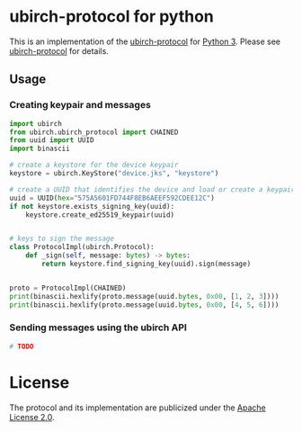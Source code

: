 # ubirch-protocol for python

This is an implementation of the [ubirch-protocol](https://github.com/ubirch/ubirch-protocol)
for [Python 3](https://www.python.org/). Please see [ubirch-protocol](https://github.com/ubirch/ubirch-protocol)
for details.

## Usage

### Creating keypair and messages

```python
import ubirch
from ubirch.ubirch_protocol import CHAINED
from uuid import UUID
import binascii

# create a keystore for the device keypair
keystore = ubirch.KeyStore("device.jks", "keystore")

# create a UUID that identifies the device and load or create a keypair
uuid = UUID(hex="575A5601FD744F8EB6AEEF592CDEE12C")
if not keystore.exists_signing_key(uuid):
    keystore.create_ed25519_keypair(uuid)


# keys to sign the message
class ProtocolImpl(ubirch.Protocol):
    def _sign(self, message: bytes) -> bytes:
        return keystore.find_signing_key(uuid).sign(message)


proto = ProtocolImpl(CHAINED)
print(binascii.hexlify(proto.message(uuid.bytes, 0x00, [1, 2, 3])))
print(binascii.hexlify(proto.message(uuid.bytes, 0x00, [4, 5, 6])))
```
 
### Sending messages using the ubirch API

```python
# TODO
```

# License 

The protocol and its implementation are publicized under the [Apache License 2.0](LICENSE).